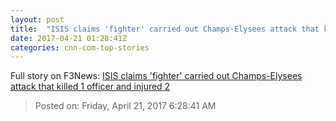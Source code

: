 ```yaml
---
layout: post
title:  "ISIS claims 'fighter' carried out Champs-Elysees attack that killed 1 officer and injured 2"
date: 2017-04-21 01:28:41Z
categories: cnn-com-top-stories
---
```





Full story on F3News: [ISIS claims 'fighter' carried out Champs-Elysees attack that killed 1 officer and injured 2](http://www.f3nws.com/n/RCjJzG)

> Posted on: Friday, April 21, 2017 6:28:41 AM
